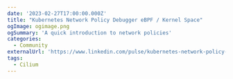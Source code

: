 ```yaml
---
date: '2023-02-27T17:00:00.000Z'
title: "Kubernetes Network Policy Debugger​ eBPF / Kernel Space"
ogImage: ogimage.png
ogSummary: 'A quick introduction to network policies'
categories:
  - Community
externalUrl: 'https://www.linkedin.com/pulse/kubernetes-network-policy-debugger-ebpf-kernel-space-zak-hassan/'
tags:
  - Cilium
---
```

